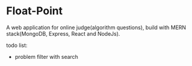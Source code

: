# Float-Point
A web application for online judge(algorithm questions), build with MERN stack(MongoDB, Express, React and NodeJs).

todo list: 
- problem filter with search